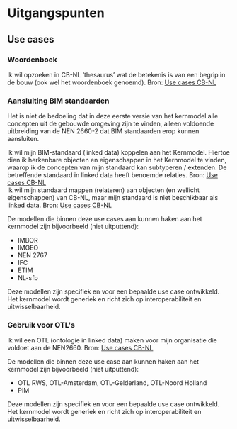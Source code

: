 # Uitgangspunten

## Use cases

### Woordenboek
<aside class="note" title="Scenario 1: Woordenboek">
Ik wil opzoeken in CB-NL ‘thesaurus’ wat de betekenis is van een begrip in de bouw (ook wel het woordenboek genoemd). Bron: <a href="https://bimloket.github.io/CB-NL/usecases">Use cases CB-NL</a></aside>

### Aansluiting BIM standaarden
Het is niet de bedoeling dat in deze eerste versie van het kernmodel alle concepten uit de gebouwde omgeving zijn te vinden, alleen voldoende uitbreiding van de NEN 2660-2 dat BIM standaarden erop kunnen aansluiten.

<aside class="note" title="Scenario 2: Koppelen van BIM standaarden">
Ik wil mijn BIM-standaard (linked data) koppelen aan het Kernmodel. Hiertoe dien ik herkenbare objecten en eigenschappen in het Kernmodel te vinden, waarop ik de concepten van mijn standaard kan subtyperen / extenden. De betreffende standaard in linked data heeft benoemde relaties. Bron: <a href="https://bimloket.github.io/CB-NL/usecases">Use cases CB-NL</a>
</aside>

<aside class="note" title="Scenario 3: Koppelen niet-linked data">
Ik wil mijn standaard mappen (relateren) aan objecten (en wellicht eigenschappen) van CB-NL, maar mijn standaard is niet beschikbaar als linked data. Bron: <a href="https://bimloket.github.io/CB-NL/usecases">Use cases CB-NL</a>
</aside>


De modellen die binnen deze use cases aan kunnen haken aan het kernmodel zijn bijvoorbeeld (niet uitputtend):
* IMBOR
* IMGEO
* NEN 2767
* IFC
* ETIM
* NL-sfb

Deze modellen zijn specifiek en voor een bepaalde use case ontwikkeld. Het kernmodel wordt generiek en richt zich op interoperabiliteit en uitwisselbaarheid.

### Gebruik voor OTL's
<aside class="note" title="Scenario 4: Bouwstenen ontologie">
Ik wil een OTL (ontologie in linked data) maken voor mijn organisatie die voldoet aan de NEN2660. Bron: <a href="https://bimloket.github.io/CB-NL/usecases">Use cases CB-NL</a>
</aside>

De modellen die binnen deze use case aan kunnen haken aan het kernmodel zijn bijvoorbeeld (niet uitputtend):

* OTL RWS, OTL-Amsterdam, OTL-Gelderland, OTL-Noord Holland
* PIM

Deze modellen zijn specifiek en voor een bepaalde use case ontwikkeld. Het kernmodel wordt generiek en richt zich op interoperabiliteit en uitwisselbaarheid.


